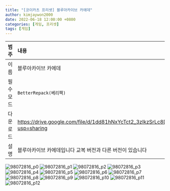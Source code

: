 ```yaml
---
title: "[코이카츠 프리셋] 블루아카이브 카에데"
author: kimjaywon2000
date: 2022-06-18 12:00:00 +0800
categories: [게임, 프리셋]
tags: [게임]
---
```


| 범주             | 내용            |
|:----------------|:---------------|
| 이름             | 블루아카이브 카에데  |
| 필수 모드         | `BetterRepack(베리팩)`       |
| 다운로드          | <https://drive.google.com/file/d/1dd81hNxYcTct2_3zIkzSrLc8DUiBl3aW/view?usp=sharing> |
| 설명             | 블루아카이브 카에데입니다 교복 버전과 다른 버전이 있습니다   |

![98072816_p0](https://user-images.githubusercontent.com/76558033/174487197-f95d1cac-817b-4a01-9814-f395bb970eb5.png)
![98072816_p1](https://user-images.githubusercontent.com/76558033/174487199-fa4eca55-e71c-43fd-be9c-be49c1ea46f4.png)
![98072816_p2](https://user-images.githubusercontent.com/76558033/174487202-3acd2096-8f8b-4a6e-924a-2b591640ce3b.png)
![98072816_p3](https://user-images.githubusercontent.com/76558033/174487204-9f9e65c5-07dc-4655-8252-e11268e40c5a.png)
![98072816_p4](https://user-images.githubusercontent.com/76558033/174487206-095ef4cb-79bb-45b6-b549-b3dd5c3b83d9.png)
![98072816_p5](https://user-images.githubusercontent.com/76558033/174487207-ddfc98ea-2f48-4ae2-b905-73f14526e9cf.png)
![98072816_p6](https://user-images.githubusercontent.com/76558033/174487210-133a8926-08fd-4df4-b0ab-4cce50ead267.png)
![98072816_p7](https://user-images.githubusercontent.com/76558033/174487211-845d649f-a41d-4d7a-8159-4f4988b00076.png)
![98072816_p8](https://user-images.githubusercontent.com/76558033/174487212-3cd05266-5ca3-4632-a6b0-efb77b8851e8.png)
![98072816_p9](https://user-images.githubusercontent.com/76558033/174487213-95712825-c342-4315-8caf-ddd6100d2722.png)
![98072816_p10](https://user-images.githubusercontent.com/76558033/174487214-4fca50e2-8412-4443-9b7b-b44bf40ffc78.png)
![98072816_p11](https://user-images.githubusercontent.com/76558033/174487215-ca346a87-1cb8-42ab-aee0-b258db154551.png)
![98072816_p12](https://user-images.githubusercontent.com/76558033/174487216-614895b4-c902-4718-be03-3949c4592326.png)
